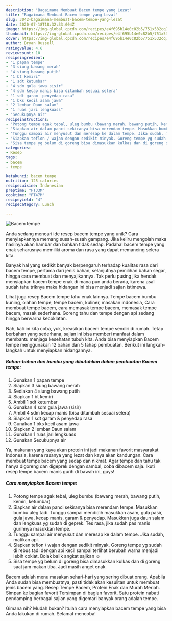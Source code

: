 ```yaml
---
description: "Bagaimana Membuat Bacem tempe yang Lezat"
title: "Bagaimana Membuat Bacem tempe yang Lezat"
slug: 3042-bagaimana-membuat-bacem-tempe-yang-lezat
date: 2020-07-18T18:32:33.004Z
image: https://img-global.cpcdn.com/recipes/e4f695b14e0c82b5/751x532cq70/bacem-tempe-foto-resep-utama.jpg
thumbnail: https://img-global.cpcdn.com/recipes/e4f695b14e0c82b5/751x532cq70/bacem-tempe-foto-resep-utama.jpg
cover: https://img-global.cpcdn.com/recipes/e4f695b14e0c82b5/751x532cq70/bacem-tempe-foto-resep-utama.jpg
author: Bryan Russell
ratingvalue: 4.6
reviewcount: 10
recipeingredient:
- "1 papan tempe"
- "3 siung bawang merah"
- "4 siung bawang putih"
- "1 bt kemiri"
- "1 sdt ketumbar"
- "4 sdm gula jawa sisir"
- "4 sdm kecap manis bisa ditambah sesuai selera"
- "1 sdt garam  penyedap rasa"
- "1 bks kecil asam jawa"
- "2 lembar Daun salam"
- "1 ruas jari lengkuass"
- "Secukupnya air"
recipeinstructions:
- "Potong tempe agak tebal, uleg bumbu (bawang merah, bawang putih, kemiri, ketumbar)"
- "Siapkan air dalam panci sekiranya bisa merendam tempe. Masukkan bumbu uleg tadi. Tunggu sampai mendidih masukkan asam, gula pasir, gula jawa, kecap manis, garam &amp; penyedap. Masukkan juga daun salam dan lengkuas yg sudah di geprek. Tes rasa, jika sudah pas manis gurihnya masukkan tempe."
- "Tunggu sampai air menyusut dan meresap ke dalam tempe. Jika sudah, matikan api."
- "Siapkan teflon / wajan dengan sedikit minyak. Goreng tempe yg sudah di rebus tadi dengan api kecil sampai terlihat berubah warna menjadi lebih coklat. Bolak balik angkat sajikan ☺"
- "Sisa tempe yg belum di goreng bisa dimasukkan kulkas dan di goreng saat jam makan tiba. Jadi masih anget enak."
categories:
- Resep
tags:
- bacem
- tempe

katakunci: bacem tempe 
nutrition: 125 calories
recipecuisine: Indonesian
preptime: "PT33M"
cooktime: "PT47M"
recipeyield: "4"
recipecategory: Lunch

---
```



![Bacem tempe](https://img-global.cpcdn.com/recipes/e4f695b14e0c82b5/751x532cq70/bacem-tempe-foto-resep-utama.jpg)

Anda sedang mencari ide resep bacem tempe yang unik? Cara menyiapkannya memang susah-susah gampang. Jika keliru mengolah maka hasilnya akan hambar dan bahkan tidak sedap. Padahal bacem tempe yang enak seharusnya memiliki aroma dan rasa yang dapat memancing selera kita.

Banyak hal yang sedikit banyak berpengaruh terhadap kualitas rasa dari bacem tempe, pertama dari jenis bahan, selanjutnya pemilihan bahan segar, hingga cara membuat dan menyajikannya. Tak perlu pusing jika hendak menyiapkan bacem tempe enak di mana pun anda berada, karena asal sudah tahu triknya maka hidangan ini bisa menjadi sajian istimewa.

Lihat juga resep Bacem tempe tahu enak lainnya. Tempe bacem bumbu kuning, olahan tempe, tempe bacem, kuliner, masakan indonesia, Cara membuat tempe bacem, cara memasak tempe bacem, memasak tempe bacem, masak sederhana. Goreng tahu dan tempe dengan api sedang hingga berwarna kecoklatan.


Nah, kali ini kita coba, yuk, kreasikan bacem tempe sendiri di rumah. Tetap berbahan yang sederhana, sajian ini bisa memberi manfaat dalam membantu menjaga kesehatan tubuh kita. Anda bisa menyiapkan Bacem tempe menggunakan 12 bahan dan 5 tahap pembuatan. Berikut ini langkah-langkah untuk menyiapkan hidangannya.

<!--inarticleads1-->

##### Bahan-bahan dan bumbu yang dibutuhkan dalam pembuatan Bacem tempe:

1. Gunakan 1 papan tempe
1. Siapkan 3 siung bawang merah
1. Sediakan 4 siung bawang putih
1. Siapkan 1 bt kemiri
1. Ambil 1 sdt ketumbar
1. Gunakan 4 sdm gula jawa (sisir)
1. Ambil 4 sdm kecap manis (bisa ditambah sesuai selera)
1. Siapkan 1 sdt garam &amp; penyedap rasa
1. Gunakan 1 bks kecil asam jawa
1. Siapkan 2 lembar Daun salam
1. Gunakan 1 ruas jari lengkuass
1. Gunakan Secukupnya air


Ya, makanan yang kaya akan protein ini jadi makanan favorit masyarakat Indonesia, karena rasanya yang lezat dan kaya akan kandungan. Cara membuat tempe bacem yang sedap dan nikmat. Agar tempe dan tahu tak hanya digoreng dan digeprek dengan sambal, coba dibacem saja. Ikuti resep tempe bacem manis gurih di bawah ini, guys! 

<!--inarticleads2-->

##### Cara menyiapkan Bacem tempe:

1. Potong tempe agak tebal, uleg bumbu (bawang merah, bawang putih, kemiri, ketumbar)
1. Siapkan air dalam panci sekiranya bisa merendam tempe. Masukkan bumbu uleg tadi. Tunggu sampai mendidih masukkan asam, gula pasir, gula jawa, kecap manis, garam &amp; penyedap. Masukkan juga daun salam dan lengkuas yg sudah di geprek. Tes rasa, jika sudah pas manis gurihnya masukkan tempe.
1. Tunggu sampai air menyusut dan meresap ke dalam tempe. Jika sudah, matikan api.
1. Siapkan teflon / wajan dengan sedikit minyak. Goreng tempe yg sudah di rebus tadi dengan api kecil sampai terlihat berubah warna menjadi lebih coklat. Bolak balik angkat sajikan ☺
1. Sisa tempe yg belum di goreng bisa dimasukkan kulkas dan di goreng saat jam makan tiba. Jadi masih anget enak.


Bacem adalah menu masakan sehari-hari yang sering dibuat orang. Apabila Anda sudah bisa membuatnya, pasti tidak akan kesulitan untuk membuat jenis bacem yang. Resep Tempe Bacem, Protein Enak dan Murah Meriah. Simpan ke bagian favorit Tersimpan di bagian favorit. Satu protein nabati pendamping berbagai sajian yang digemari banyak orang adalah tempe. 

Gimana nih? Mudah bukan? Itulah cara menyiapkan bacem tempe yang bisa Anda lakukan di rumah. Selamat mencoba!
